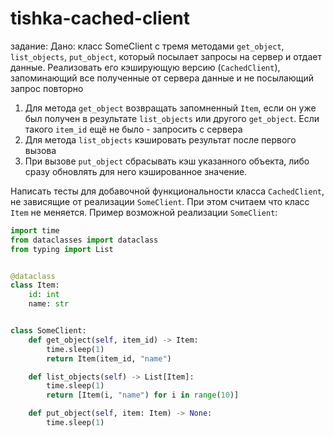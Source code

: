 # tishka-cached-client

задание:
Дано: класс SomeClient с тремя методами `get_object`, `list_objects`, `put_object`, который посылает запросы на сервер и отдает данные.
Реализовать его кэширующую версию (`CachedClient`), запоминающий все полученные от сервера данные и не посылающий запрос повторно

1. Для метода `get_object` возвращать запомненный `Item`, если он уже был получен в результате `list_objects` или другого `get_object`. Если такого `item_id` ещё не было - запросить с сервера
2. Для метода `list_objects` кэшировать результат после первого вызова
3. При вызове `put_object` сбрасывать кэш указанного объекта, либо сразу обновлять для него кэшированное значение.

Написать тесты для добавочной функциональности класса `CachedClient`, не зависящие от реализации `SomeClient`. При этом считаем что класс 
`Item`
 не меняется.
Пример возможной реализации `SomeClient`:


```python
import time
from dataclasses import dataclass
from typing import List


@dataclass
class Item:
    id: int
    name: str


class SomeClient:
    def get_object(self, item_id) -> Item:
        time.sleep(1)
        return Item(item_id, "name")

    def list_objects(self) -> List[Item]:
        time.sleep(1)
        return [Item(i, "name") for i in range(10)]

    def put_object(self, item: Item) -> None:
        time.sleep(1)
```
